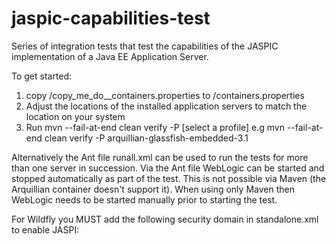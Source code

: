 jaspic-capabilities-test
========================

Series of integration tests that test the capabilities of the JASPIC implementation of a Java EE Application Server.

To get started:

1. copy /copy_me_do__containers.properties to /containers.properties
2. Adjust the locations of the installed application servers to match the location on your system
3. Run mvn --fail-at-end clean verify -P [select a profile] e.g mvn --fail-at-end clean verify -P arquillian-glassfish-embedded-3.1

Alternatively the Ant file runall.xml can be used to run the tests for more than one server in succession. Via the Ant file WebLogic can be started
and stopped automatically as part of the test. This is not possible via Maven (the Arquillian container doesn't support it). When using
only Maven then WebLogic needs to be started manually prior to starting the test.

For Wildfly you MUST add the following security domain in standalone.xml to enable JASPI:

<security-domain name="jaspitest" cache-type="default">
    <authentication-jaspi>
        <login-module-stack name="dummy">
            <login-module code="Dummy" flag="optional"/>
        </login-module-stack>
        <auth-module code="Dummy"/>
    </authentication-jaspi>
</security-domain>

